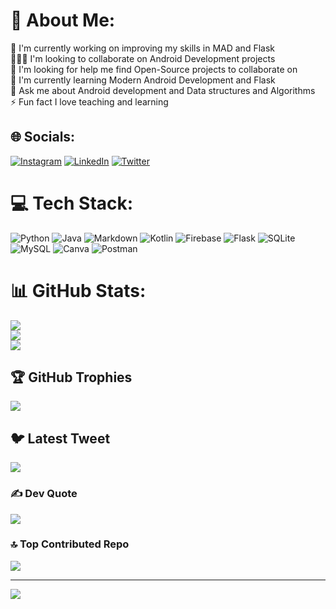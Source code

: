 # 💫 About Me:
🔭 I'm currently working on improving my skills in MAD and Flask<br>🧑‍🤝‍🧑 I'm looking to collaborate on Android Development projects<br>🤝 I'm looking for help me find Open-Source projects to collaborate on<br>🌱 I'm currently learning Modern Android Development and Flask<br>💬 Ask me about Android development and Data structures and Algorithms<br>⚡ Fun fact I love teaching and learning


## 🌐 Socials:
[![Instagram](https://img.shields.io/badge/Instagram-%23E4405F.svg?logo=Instagram&logoColor=white)](https://instagram.com/_deved_roy) [![LinkedIn](https://img.shields.io/badge/LinkedIn-%230077B5.svg?logo=linkedin&logoColor=white)](https://linkedin.com/in/devpreyo-roy/) [![Twitter](https://img.shields.io/badge/Twitter-%231DA1F2.svg?logo=Twitter&logoColor=white)](https://twitter.com/DevedRoy) 

# 💻 Tech Stack:
![Python](https://img.shields.io/badge/python-3670A0?style=for-the-badge&logo=python&logoColor=ffdd54) ![Java](https://img.shields.io/badge/java-%23ED8B00.svg?style=for-the-badge&logo=java&logoColor=white) ![Markdown](https://img.shields.io/badge/markdown-%23000000.svg?style=for-the-badge&logo=markdown&logoColor=white) ![Kotlin](https://img.shields.io/badge/kotlin-%230095D5.svg?style=for-the-badge&logo=kotlin&logoColor=white) ![Firebase](https://img.shields.io/badge/firebase-%23039BE5.svg?style=for-the-badge&logo=firebase) ![Flask](https://img.shields.io/badge/flask-%23000.svg?style=for-the-badge&logo=flask&logoColor=white) ![SQLite](https://img.shields.io/badge/sqlite-%2307405e.svg?style=for-the-badge&logo=sqlite&logoColor=white) ![MySQL](https://img.shields.io/badge/mysql-%2300f.svg?style=for-the-badge&logo=mysql&logoColor=white) ![Canva](https://img.shields.io/badge/Canva-%2300C4CC.svg?style=for-the-badge&logo=Canva&logoColor=white) ![Postman](https://img.shields.io/badge/Postman-FF6C37?style=for-the-badge&logo=postman&logoColor=white)
# 📊 GitHub Stats:
![](https://github-readme-stats.vercel.app/api?username=devedroy&theme=highcontrast&hide_border=false&include_all_commits=true&count_private=true)<br/>
![](https://github-readme-streak-stats.herokuapp.com/?user=devedroy&theme=highcontrast&hide_border=false)<br/>
![](https://github-readme-stats.vercel.app/api/top-langs/?username=devedroy&theme=highcontrast&hide_border=false&include_all_commits=true&count_private=true&layout=compact)

## 🏆 GitHub Trophies
![](https://github-profile-trophy.vercel.app/?username=devedroy&theme=darkhub&no-frame=false&no-bg=true&margin-w=4)

## 🐦 Latest Tweet
[![](https://gtce.itsvg.in/api?username=DevedRoy)](https://github.com/VishwaGauravIn/github-twitter-card-embed)

### ✍️ Dev Quote
![](https://quotes-github-readme.vercel.app/api?type=horizontal&theme=radical)

### 🔝 Top Contributed Repo
![](https://github-contributor-stats.vercel.app/api?username=devedroy&limit=5&theme=dracula&combine_all_yearly_contributions=true)

---
[![](https://visitcount.itsvg.in/api?id=devedroy&icon=0&color=0)](https://visitcount.itsvg.in)

<!-- Proudly created with GPRM ( https://gprm.itsvg.in ) -->
